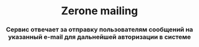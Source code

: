 <h1 align="center">Zerone mailing</h1>
<h3 align="center"> Сервис отвечает за отправку пользователям сообщений на указанный e-mail для дальнейшей авторизации в системе </h3>
